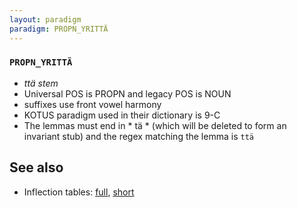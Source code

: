 ```yaml
---
layout: paradigm
paradigm: PROPN_YRITTÄ
---
```

### ` PROPN_YRITTÄ `

* _ttä stem_
* Universal POS is PROPN and legacy POS is NOUN
* suffixes use front vowel harmony
* KOTUS paradigm used in their dictionary is 9-C
* The lemmas must end in * tä * (which will be deleted to form an invariant stub) and the regex matching the lemma is ` ttä `

## See also

* Inflection tables: [full](gen/Y/Yrittä.html), [short](gen/Y/Yrittä_wikt.html)

